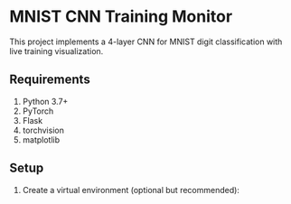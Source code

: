 # MNIST CNN Training Monitor

This project implements a 4-layer CNN for MNIST digit classification with live training visualization.

## Requirements

1. Python 3.7+
2. PyTorch
3. Flask
4. torchvision
5. matplotlib

## Setup

1. Create a virtual environment (optional but recommended): 